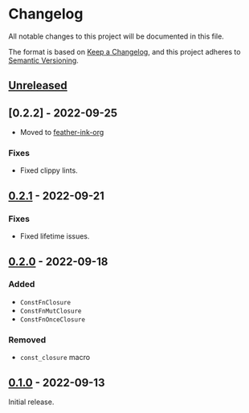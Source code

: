 # Changelog
All notable changes to this project will be documented in this file.

The format is based on [Keep a Changelog](https://keepachangelog.com/en/1.0.0/),
and this project adheres to [Semantic Versioning](https://semver.org/spec/v2.0.0.html).

## [Unreleased]

## [0.2.2] - 2022-09-25

- Moved to [feather-ink-org](https://github.com/ink-feather-org/const_closure)

### Fixes

- Fixed clippy lints.

## [0.2.1] - 2022-09-21

### Fixes
- Fixed lifetime issues.

## [0.2.0] - 2022-09-18

### Added
- `ConstFnClosure`
- `ConstFnMutClosure`
- `ConstFnOnceClosure`

### Removed
- `const_closure` macro

## [0.1.0] - 2022-09-13

Initial release.

[Unreleased]: https://github.com/chriss0612/const_closure/compare/v0.2.1...HEAD
[0.2.1]: https://github.com/chriss0612/const_closure/compare/v0.2.0...v0.2.1
[0.2.0]: https://github.com/chriss0612/const_closure/compare/v0.1.0...v0.2.0
[0.1.0]: https://github.com/chriss0612/const_closure/releases/tag/v0.1.0
